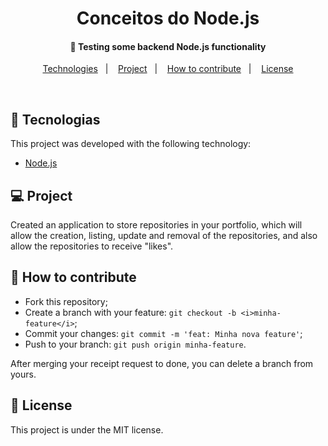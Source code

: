 <h1 align="center">
Conceitos do Node.js
</h1>

<h4 align="center">
  🚀 Testing some backend Node.js functionality
</h4>
<p align="center">
  <a href="#rocket-technologies">Technologies</a>&nbsp;&nbsp;&nbsp;|&nbsp;&nbsp;&nbsp;
  <a href="#-project">Project</a>&nbsp;&nbsp;&nbsp;|&nbsp;&nbsp;&nbsp;
  <a href="#-how-to-contribute">How to contribute</a>&nbsp;&nbsp;&nbsp;|&nbsp;&nbsp;&nbsp;
  <a href="#memo-licença">License</a>
</p>

<br>

## :rocket: Tecnologias

This project was developed with the following technology:

- [Node.js](https://nodejs.org/en/)

## 💻 Project
Created an application to store repositories in your portfolio, which will allow the creation, listing, update and removal of the repositories, and also allow the repositories to receive "likes".

## 🤔 How to contribute
- Fork this repository;
- Create a branch with your feature: `git checkout -b <i>minha-feature</i>`;
- Commit your changes: `git commit -m 'feat: Minha nova feature'`;
- Push to your branch: `git push origin minha-feature`.

After merging your receipt request to done, you can delete a branch from yours.

## :memo: License

This project is under the MIT license.



